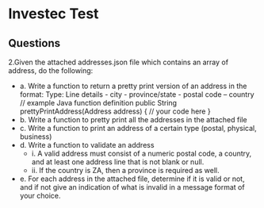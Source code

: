 # Investec Test

## Questions
 2.Given the attached addresses.json file which contains an array of address, do the following:

- a. Write a function to return a pretty print version of an address in the format: Type: Line details - city - province/state - postal code – country
 // example Java function definition
 public String prettyPrintAddress(Address address) {
     // your code here
 }
- b. Write a function to pretty print all the addresses in the attached file
- c. Write a function to print an address of a certain type (postal, physical, business)
- d. Write a function to validate an address
     - i.  A valid address must consist of a numeric postal code, a country, and at least one address line that is not blank or null.
     - ii. If the country is ZA, then a province is required as well.
- e. For each address in the attached file, determine if it is valid or not, and if not give an indication of what is invalid in a message format of your choice.